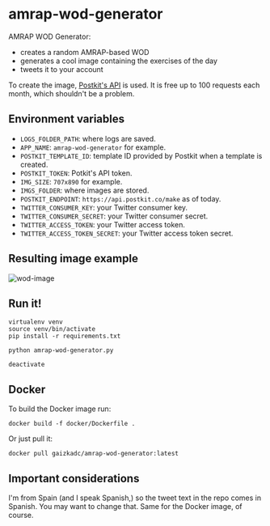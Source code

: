 # amrap-wod-generator
AMRAP WOD Generator:
* creates a random AMRAP-based WOD
* generates a cool image containing the exercises of the day
* tweets it to your account

To create the image, [Postkit's API](https://postkit.co/) is used. It is free up to 100 requests each month, which shouldn't be a problem.


## Environment variables
* `LOGS_FOLDER_PATH`: where logs are saved.
* `APP_NAME`: `amrap-wod-generator` for example.
* `POSTKIT_TEMPLATE_ID`: template ID provided by Postkit when a template is created.
* `POSTKIT_TOKEN`: Potkit's API token.
* `IMG_SIZE`: `707x890` for example.
* `IMGS_FOLDER`: where images are stored.
* `POSTKIT_ENDPOINT`: `https://api.postkit.co/make` as of today.
* `TWITTER_CONSUMER_KEY`: your Twitter consumer key.
* `TWITTER_CONSUMER_SECRET`: your Twitter consumer secret.
* `TWITTER_ACCESS_TOKEN`: your Twitter access token.
* `TWITTER_ACCESS_TOKEN_SECRET`: your Twitter access token secret.

## Resulting image example
![wod-image](https://pbs.twimg.com/media/EvtyEcUXEAMoIJI?format=png&name=large "WOD image")

## Run it!
```
virtualenv venv
source venv/bin/activate
pip install -r requirements.txt

python amrap-wod-generator.py

deactivate
```

## Docker
To build the Docker image run:
```
docker build -f docker/Dockerfile .
```

Or just pull it:
```
docker pull gaizkadc/amrap-wod-generator:latest
```

## Important considerations
I'm from Spain (and I speak Spanish,) so the tweet text in the repo comes in Spanish. You may want to change that. Same for the Docker image, of course.